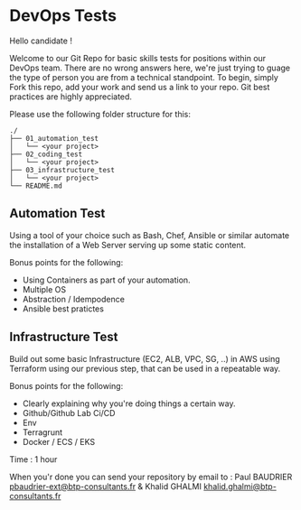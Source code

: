 # DevOps Tests

Hello candidate ! 

Welcome to our Git Repo for basic skills tests for positions within our DevOps team. There are no wrong answers here, we're just trying to guage the type of person you are from a technical standpoint. To begin, simply Fork this repo, add your work and send us a link to your repo. Git best practices are highly appreciated.

Please use the following folder structure for this:

```shell
./
├── 01_automation_test
│   └── <your project>
├── 02_coding_test
│   └── <your project>
├── 03_infrastructure_test
│   └── <your project>
└── README.md
```

## Automation Test

Using a tool of your choice such as Bash, Chef, Ansible or similar automate the installation of a Web Server serving up some static content. 

Bonus points for the following:

* Using Containers as part of your automation.
* Multiple OS
* Abstraction / Idempodence
* Ansible best pratictes

## Infrastructure Test

Build out some basic Infrastructure (EC2, ALB, VPC, SG, ..) in AWS using Terraform using our previous step, that can be used in a repeatable way. 

Bonus points for the following:

* Clearly explaining why you're doing things a certain way.
* Github/Github Lab Ci/CD
* Env
* Terragrunt
* Docker / ECS / EKS


Time : 1 hour

When you'r done you can send your repository by email to : Paul BAUDRIER <pbaudrier-ext@btp-consultants.fr> & Khalid GHALMI <khalid.ghalmi@btp-consultants.fr>
